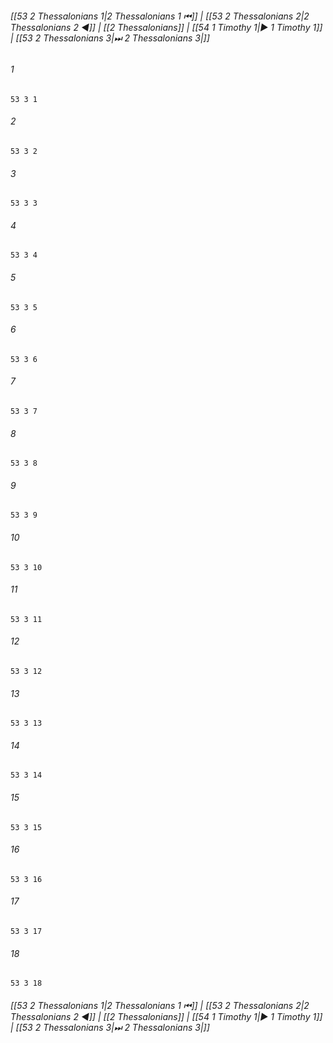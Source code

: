 
###### [[53 2 Thessalonians 1|2 Thessalonians 1 ⏮]] | [[53 2 Thessalonians 2|2 Thessalonians 2 ◀]] | [[2 Thessalonians]] | [[54 1 Timothy 1|▶ 1 Timothy 1]] | [[53 2 Thessalonians 3|⏭ 2 Thessalonians 3|]]

###### 1
``` verse
53 3 1 
```
###### 2
``` verse
53 3 2 
```
###### 3
``` verse
53 3 3 
```
###### 4
``` verse
53 3 4 
```
###### 5
``` verse
53 3 5 
```
###### 6
``` verse
53 3 6 
```
###### 7
``` verse
53 3 7 
```
###### 8
``` verse
53 3 8 
```
###### 9
``` verse
53 3 9 
```
###### 10
``` verse
53 3 10 
```
###### 11
``` verse
53 3 11 
```
###### 12
``` verse
53 3 12 
```
###### 13
``` verse
53 3 13 
```
###### 14
``` verse
53 3 14 
```
###### 15
``` verse
53 3 15 
```
###### 16
``` verse
53 3 16 
```
###### 17
``` verse
53 3 17 
```
###### 18
``` verse
53 3 18 
```

###### [[53 2 Thessalonians 1|2 Thessalonians 1 ⏮]] | [[53 2 Thessalonians 2|2 Thessalonians 2 ◀]] | [[2 Thessalonians]] | [[54 1 Timothy 1|▶ 1 Timothy 1]] | [[53 2 Thessalonians 3|⏭ 2 Thessalonians 3|]]

